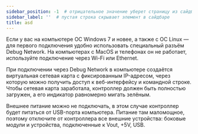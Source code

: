 ```yaml
---
sidebar_position: -1  # отрицательное значение уберет страницу из сайдбара
sidebar_label: ''  # пустая строка скрывает элемент в сайдбаре
title: asd
---
```


Если у вас на компьютере ОС Windows 7 и новее, а также с ОС Linux — для первого подключения удобно использовать специальный разъём Debug Network. На компьютерах с MacOS и телефонах он не работает, используйте подключение через Wi-Fi или Ethernet.

При подключении через Debug Network в компьютере создаётся виртуальная сетевая карта с фиксированным IP-адресом, через которую можно получить доступ к веб-интерфейсу и командной строке. Чтобы сетевая карта заработала, контроллер должен быть полностью загружен, а его индикатор равномерно мигать зелёным.

Внешнее питание можно не подключать, в этом случае контроллер будет питаться от USB-порта компьютера. Питание там маломощное, поэтому отключите от контроллера все внешние устройства: боковые модули и устройства, подключенные к Vout, +5V, USB.
